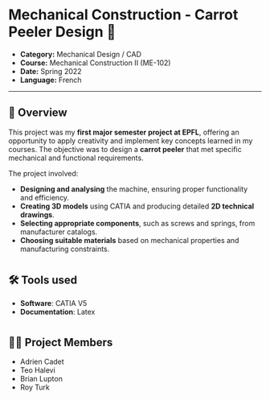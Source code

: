 # Mechanical Construction - Carrot Peeler Design 🥕

- **Category:** Mechanical Design / CAD
- **Course:** Mechanical Construction II (ME-102)
- **Date:** Spring 2022
- **Language:** French

---

## 📌 Overview 

This project was my **first major semester project at EPFL**, offering an 
opportunity to apply creativity and implement key concepts learned in my
courses. The objective was to design a **carrot peeler** that met specific
mechanical and functional requirements.

The project involved:

- **Designing and analysing** the machine, ensuring proper functionality
and efficiency.
- **Creating 3D models** using CATIA and producing detailed **2D technical
drawings**.
- **Selecting appropriate components**, such as screws and springs, from 
manufacturer catalogs.
- **Choosing suitable materials** based on mechanical properties and
manufacturing constraints.

#

## 🛠️ Tools used 

- **Software**: CATIA V5
- **Documentation**: Latex

#

## 👷‍♂️ Project Members 

- Adrien Cadet
- Teo Halevi
- Brian Lupton
- Roy Turk

#
